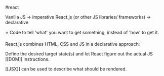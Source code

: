 #react

Vanilla JS -> imperative
React.js (or other JS libraries/ frameworks) -> declarative

⭐️ Code to tell 'what' you want to get something, instead of 'how' to get it.

React.js combines HTML, CSS and JS in a declarative approach:

Define the desired target state(s) and let React figure out the actual JS [[DOM]] instructions.

[[JSX]] can be used to describe what should be rendered.